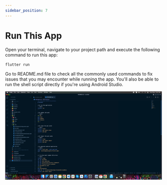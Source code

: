 ```yaml
---
sidebar_position: 7
---
```


# Run This App

Open your terminal, navigate to your project path and execute the following command to run this app:

```bash
flutter run
```

Go to README.md file to check all the commonly used commands to fix issues that you may encounter while running the app. You'll also be able to run the shell script directly if you're using Android Studio.

![e-School SaaS](../../static/images/installation/app/commandList.png) 